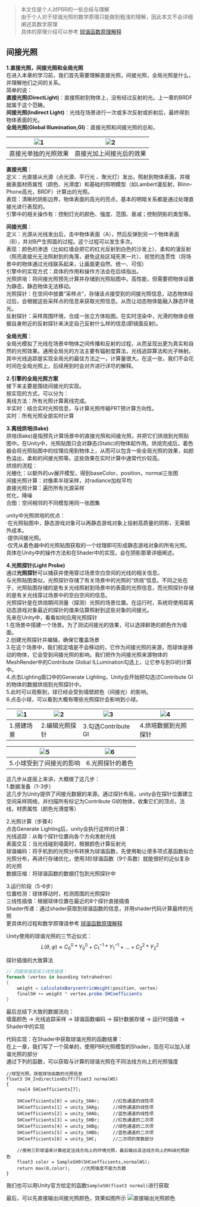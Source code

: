 > 本文仅是个人对PBR的一些总结与理解  
> 由于个人对于球谐光照的数学原理只能做到粗浅的理解，因此本文不会详细阐述其数学原理  
> 具体的原理介绍可以参考 [球谐函数原理解释](https://mp.weixin.qq.com/s/dW6Kz_jyS503QTtLnyK6og)

间接光照
-------------------

**1.直接光照，间接光照和全局光照**  
在进入本章的学习前，我们首先需要理解直接光照，间接光照，全局光照是什么，并理解他们之间的关系。  
简单的说：  
**直接光照(DirectLight)**：直接照射到物体上，没有经过反射的光。上一章的BRDF就属于这个范畴。  
**间接光照(Indirect Light)**：光线在场景进行一次或多次反射或折射后，最终得到物体表面的光。  
**全局光照(Global Illumination,GI)**：直接光照和间接光照的总和，

| ![1](img1.png) | ![2](img2.png) |
|----------------|----------------|
| 直接光单独的光照效果     | 直接光加上间接光后的效果   |

**直接光照**：  
定义：光直接从光源（点光源、平行光 、聚光灯）发出，照射到物体表面，并根据表面材质属性（颜色、光滑度）和基础的照明模型（如Lambert漫反射，Blinn-Phone高光，BRDF）计算出的光照。  
表现：清晰的阴影边界，物体表面的高光的亮点，基本的明暗关系都是通过处理直接光进行表现的。  
引擎中的相关操作有：控制灯光的颜色、强度、范围、衰减；控制阴影的类型等。 

**间接光照**：  
定义：光源从光线发出后，击中物体表面（A），然后反弹到另一个物体表面（B），并对B产生照面的过程。这个过程可以发生多次。  
表现：颜色的渗透（比如红墙会把它的红光反射到白色的沙发上）、柔和的漫反射（照亮直接光无法照射到的角落，避免这些区域死黑一片）、视觉的连贯性（将场景中的物体通过光线联系起来，让画面更自然、统一、可信）  
引擎中的实现方式：具体的作用和操作方法会在后续指出。  
光照烘培：将间接光照预先计算并存储到光照贴图中。高性能，但需要把物体设置为静态，静态物体无法移动。  
光照探针：在空间中放置“采样点”，存储该点接受到的间接光照信息，动态物体经过后，会根据这些采样点的信息来获取光照信息。从而让动态物体能融入静态环境光。  
反射探针：采样周围环境，合成一张立方体贴图。在实时渲染中，光滑的物体会根据自身附近的反射探针来决定自己反射什么样的信息(即镜面反射)。  

**全局光照**：  
全局光模拟了光线在场景中物体之间传播和反射的过程，从而呈现出更为真实和自然的光照效果。通用全局光的方法主要有辐射度算法，光线追踪算法和光子映射。其中光线追踪是实现全局光的最佳方法之一，计算量很大。在这一张，我们不会花时间在全局光照上，后续用到时会对齐进行详尽的解释。

**2.引擎的全局光照方案**  
接下来主要是围绕间接光的实现。  
按实现的方式，可以分为：  
离线方法：所有光照计算离线完成。  
半实时：结合实时光照信息，与计算光照传输PRT预计算方向性。  
实时：所有光照全部实时计算

**3.离线烘培(Bake)**  
烘培(Bake)是指预先计算场景中的直接光照和间接光照，并把它们烘焙到光照贴图中。在Unity中，光照贴图只会对静态(Static)的物体起作用。烘焙完成后，着色器会将光照贴图中的纹理应用到物体上，从而可以包含一些全局光照的效果，如颜色溢出，柔和的间接光照等。这些效果在实时计算中通常代价较高。  
烘焙的流程：  
光栅化：以额外的uv展开模型，得到baseColor，position，normal三张图  
间接光照计算：对像素半球采样，对radiance加权平均  
直接光照计算：遍历所有光源采样  
优化，降噪  
合图：空间相邻的不同模型用同一张图集  

unity中光照烘培的优点：   
·在光照贴图中，静态游戏对象可以再静态游戏对象上投射高质量的阴影，无需额外成本。  
·提供间接光照。  
·仅凭从着色器中的光照贴图获取的一个纹理即可形成静态游戏对象的所有光照。  
具体在Unity中的操作方法和在Shader中的实现，会在阴影那章详细阐述。

**4.光照探针(Light Probe)**   
通过**光照探针**可以捕获并使用穿过场景空白空间的光线的相关信息。  
与光照贴图类似，光照探针存储了有关场景中的光照的“烘焙”信息。不同之处在于，光照贴图存储的是有关光线照射到场景中的表面的光照信息，而光照探针存储的是有关光线穿过场景中的空白空间的信息。  
光照探针是在烘焙期间测量（探测）光照的场景位置。在运行时，系统将使用距离动态游戏对象最近的探针的值来估算照射到这些对象的间接光。  
先来在Unity中，看看如何应用光照探针  
1.在场景中搭建一个场景。为了测试间接光的效果，可以选择鲜艳的颜色作为墙面。  
2.创建光照探针并编辑，确保它覆盖场景  
3.在这个场景中，我们假定墙是不会移动的，它作为间接光照的来源，而球体是移动的物体，它会受到间接光照的影响。我们把作为间接光照来源物体的MeshRender中的Contribute Global ILLumination勾选上，让它参与到GI的计算中。  
4.点击Lighting窗口中的Generate Lighting，Unity会开始把勾选过Contribute GI的物体的数据烘焙到光照探针中。  
5.此时可以观察到，球已经会受到墙壁颜色（间接光）的影响。  
6.点击小球，可以看到大概有哪些光照探针会影响到小球。

| ![1](img4.png)  | ![2](img5.png) | ![3](img6.png)    | ![4](img7.png) |
|-----------------|----------------|-------------------|----------------|
| 1.搭建场景          | 2.编辑光照探针       | 3.勾选Contribute GI | 4.烘培数据到光照探针    |

| ![5](img8.png) | ![6](img9.png) |
|---------------|----------------|
| 5.小球受到了间接光的影响 | 6.光照探针的着色      |
  
这几步从底层上来讲，大概做了这几步：  
1.数据准备（1-3步）  
这几步为Unity提供了间接光数据的来源。通过探针布局，unity会在探针位置建立空间采样网络，并扫描所有标记为Contribute GI的物体，收集它们的顶点，法线，材质属性（颜色光滑度等）  

2.光照计算（步骤4）  
点击Generate Lighting后，unity会执行这样的计算：  
光线追踪：从每个探针位置向各个方向发射光线  
表面交互：当光线碰到墙面时，根据颜色计算反射光  
球谐编码：将手机到的光照分布转换为球谐函数，先使用勒让德多项式基函数拟合光照分布，再进行存储优化，使用3阶球谐函数（9个系数）就能很好的近似复杂的光照  
数据压缩：将球谐函数的数据打包到光照探针中

3.运行阶段（5-6步）  
位置检测：球体移动时，检测周围的光照探针  
三线性插值：根据球体位置在最近的8个探针直接插值  
Shader传递：通过shader获取到球谐函数的信息，并用shader代码计算最终的光照  
更具体的过程和数学原理请参考 [球谐函数原理解释](https://mp.weixin.qq.com/s/dW6Kz_jyS503QTtLnyK6og)  

Unity使用的球谐光照的三节近似式：
$$
L(θ,φ) ≈ C_0^0*Y_0^0 + C_1^{-1}*Y_1^{-1} + ... + C_2^2*Y_2^2
$$

探针插值的大致算法
```csharp
// 四面体插值或三线性插值：
foreach (vertex in bounding tetrahedron)
{
    weight = calculateBarycentricWeight(position, vertex)
    finalSH += weight * vertex.probe.SHCoefficients
}
```  

最后总结下大致的数据流向：  
墙面颜色 → 光线追踪采样 → 球谐函数编码 → 探针数据存储 → 运行时插值 → Shader中的实现

代码实现：在Shader中获取球谐光照的函数结果：  
在上一章，我们写了一个简单的，使用PBR光照模型的Shader，现在可以加入球谐光照的部分  
通过下列的函数，可以获取与计算的球谐光照在不同法线方向上的光照强度
```hlsl
//球型光照，获取球协函数的光照信息
float3 SH_IndirectionDiff(float3 normalWS)
{
    real4 SHCoefficients[7];
    
    SHCoefficients[0] = unity_SHAr;     //红色通道的线性项
    SHCoefficients[1] = unity_SHAg;     //绿色通道的线性项
    SHCoefficients[2] = unity_SHAb;     //蓝色通道的线性项
    SHCoefficients[3] = unity_SHBr;     //红色通道的二次项
    SHCoefficients[4] = unity_SHBg;     //绿色通道的二次项
    SHCoefficients[5] = unity_SHBb;     //蓝色通道的二次项
    SHCoefficients[6] = unity_SHC;      //二次项的常数部分
    
    //使用三阶球谐来计算给定法线方向上的环境光照，最后输出该法线方向上的RGB光照颜色
    float3 color = SampleSH9(SHCoefficients,normalWS);
    return max(0,color);    //光照强度不能为负数
}
```  
我们也可以用Unity官方给定的函数``SampleSH(float3 normal)``进行获取  

最后，可以先直接输出间接光照颜色，效果如图所示
![直接输出光照颜色](img10.png)


